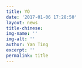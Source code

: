 ```yaml
---
title: YO
date: '2017-01-06 17:28:50'
layout: news
title-chinese: 
img-name: ''
img-alt: ''
author: Yan Ting
excerpt: ''
permalink: title
---
```

